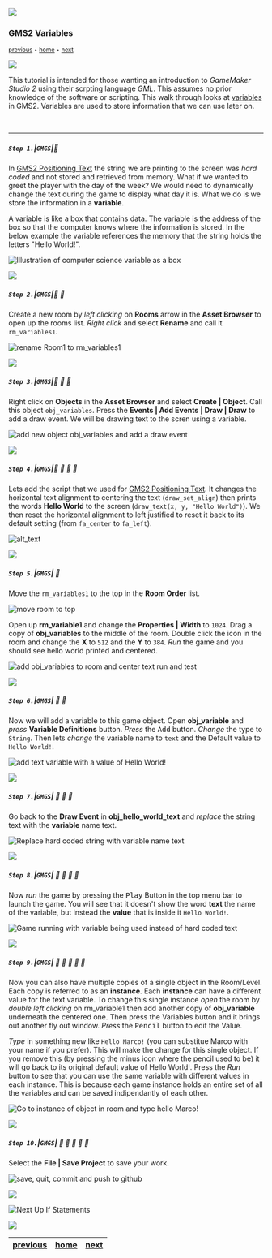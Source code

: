 ![](../images/line3.png)

### GMS2 Variables

<sub>[previous](../data-types/README.md#user-content-gms2-data-types) • [home](../README.md#user-content-gamemaker-studio-2-getting-started) • [next](../if-statements/README.md#user-content-gms2-if-statements)</sub>

![](../images/line3.png)

This tutorial is intended for those wanting an introduction to <i>GameMaker Studio 2</i> using their scrpting language <i>GML</i>. This assumes no prior knowledge of the software or scripting. This walk through looks at [variables](https://manual.yoyogames.com/GameMaker_Language/GML_Overview/Variables_And_Variable_Scope.htm) in GMS2. Variables are used to store information that we can use later on.

<br>

---


##### `Step 1.`\|`GMGS`|:small_blue_diamond:

In [GMS2 Positioning Text](https://github.com/maubanel/GMS2-Positioning-Text) the string we are printing to the screen was *hard coded* and not stored and retrieved from memory.  What if we wanted to greet the player with the day of the week?  We would need to dynamically change the text during the game to display what day it is.  What we do is we store the information in a **variable**.  

A variable is like a box that contains data.  The variable is the address of the box so that the computer knows where the information is stored.  In the below example the variable references the memory that the string holds the letters "Hello World!".

![Illustration of computer science variable as a box](images/VariableAnimation.gif)

![](../images/line2.png)

##### `Step 2.`\|`GMGS`|:small_blue_diamond: :small_blue_diamond: 

Create a new room by *left clicking* on **Rooms** arrow in the **Asset Browser** to open up the rooms list.  *Right click* and select **Rename** and call it `rm_variables1`.

![rename Room1 to rm_variables1](images/RenameRoom.png)

![](../images/line2.png)

##### `Step 3.`\|`GMGS`|:small_blue_diamond: :small_blue_diamond: :small_blue_diamond:

Right click on **Objects** in the **Asset Browser** and select **Create | Object**.  Call this object `obj_variables`.  Press the **Events | Add Events | Draw | Draw** to add a draw event.  We will be drawing text to the scren using a variable.

![add new object obj_variables and add a draw event](images/CreateVariableObject.gif)

![](../images/line2.png)

##### `Step 4.`\|`GMGS`|:small_blue_diamond: :small_blue_diamond: :small_blue_diamond: :small_blue_diamond:

Lets add the script that we used for [GMS2 Positioning Text](https://github.com/maubanel/GMS2-Positioning-Text). It changes the horizontal text alignment to centering the text (`draw_set_align`) then prints the words **Hello World** to the screen (`draw_text(x, y, "Hello World")`). We then reset the horizontal alignment to left justified to reset it back to its default setting (from `fa_center` to `fa_left`).

![alt_text](images/ScriptPrintingText.png)

![](../images/line2.png)

##### `Step 5.`\|`GMGS`| :small_orange_diamond:

Move the `rm_variables1` to the top in the **Room Order** list.

![move room to top](images/changeRoomOrder.png)

Open up **rm_variable1** and change the **Properties | Width** to `1024`.  Drag a copy of **obj_variables** to the middle of the room. Double click the icon in the room and change the **X** to `512` and the **Y** to `384`.  *Run* the game and you should see hello world printed and centered. 

![add obj_variables to room and center text run and test](images/HelloWorldInRoom.gif)

![](../images/line2.png)

##### `Step 6.`\|`GMGS`| :small_orange_diamond: :small_blue_diamond:

Now we will add a variable to this game object.  Open **obj_variable** and *press* **Variable Definitions** button.  *Press* the <kbd>Add</kbd> button.  *Change* the type to `String`. Then lets *change* the variable name to `text` and the Default value to `Hello World!`.

![add text variable with a value of Hello World!](images/AddHWVariable.gif)

![](../images/line2.png)

##### `Step 7.`\|`GMGS`| :small_orange_diamond: :small_blue_diamond: :small_blue_diamond:

Go back to the **Draw Event** in **obj_hello_world_text** and *replace* the string text with the **variable** name text.

![Replace hard coded string with variable name text](images/ReplaceHardCodedString.png)

![](../images/line2.png)

##### `Step 8.`\|`GMGS`| :small_orange_diamond: :small_blue_diamond: :small_blue_diamond: :small_blue_diamond:

Now *run* the game by pressing the <kbd>Play</kbd> Button in the top menu bar to launch the game.  You will see that it doesn't show the word **text** the name of the variable, but instead the **value** that is inside it `Hello World!`.

![Game running with variable being used instead of hard coded text](images/HelloWorldVariable.png)

![](../images/line2.png)

##### `Step 9.`\|`GMGS`| :small_orange_diamond: :small_blue_diamond: :small_blue_diamond: :small_blue_diamond: :small_blue_diamond:

Now you can also have multiple copies of a single object in the Room/Level.  Each copy is referred to as an **instance**.  Each **instance** can have a different value for the text variable.  To change this single instance *open* the room by *double left clicking* on rm_variable1 then add another copy of **obj_variable** underneath the centered one. Then press the Variables button and it brings out another fly out window.  *Press* the <kbd>Pencil</kbd> button to edit the Value.  

*Type* in something new like `Hello Marco!` (you can substitue Marco with your name if you prefer). This will make the change for this single object.  If you remove this (by pressing the minus icon where the pencil used to be) it will go back to its original default value of Hello World!. Press the *Run* button to see that you can use the same variable with different values in each instance.  This is because each game instance holds an entire set of all the variables and can be saved indipendantly of each other.

![Go to instance of object in room and type hello Marco!](images/addvariableinstande.gif)

![](../images/line2.png)

##### `Step 10.`\|`GMGS`| :small_orange_diamond: :small_blue_diamond: :small_blue_diamond: :small_blue_diamond: :small_blue_diamond:

Select the **File | Save Project** to save your work.

![save, quit, commit and push to github](images/Save.png)


![](../images/line.png)

<!-- <img src="https://via.placeholder.com/1000x100/45D7CA/000000/?text=Next Up If Statements"> -->
![Next Up If Statements](images/banner.png)

![](../images/line.png)

| [previous](../data-types/README.md#user-content-gms2-data-types)| [home](../README.md#user-content-gamemaker-studio-2-getting-started) | [next](../if-statements/README.md#user-content-gms2-if-statements)|
|---|---|---|